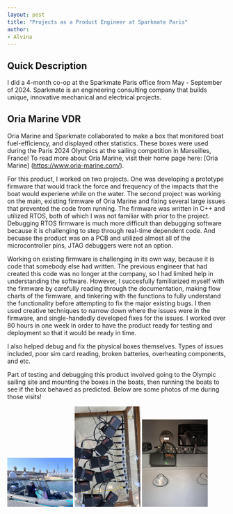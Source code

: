 ```yaml
---
layout: post
title: "Projects as a Product Engineer at Sparkmate Paris"
author:
- Alvina
---
```


## Quick Description
I did a 4-month co-op at the Sparkmate Paris office from May - September of 2024. Sparkmate is an engineering consulting company that builds unique, innovative mechanical and electrical projects. 

## Oria Marine VDR

Oria Marine and Sparkmate collaborated to make a box that monitored boat fuel-efficiency, and displayed other statistics. These boxes were used during the Paris 2024 Olympics at the sailing competition in Marseilles, France! To read more about Oria Marine, visit their home page here: [Oria Marine] (https://www.oria-marine.com/). 

For this product, I worked on two projects. One was developing a prototype firmware that would track the force and frequency of the impacts that the boat would experiene while on the water. The second project was working on the main, existing firmware of Oria Marine and fixing several large issues that prevented the code from running. The firmware was written in C++ and utilized RTOS, both of which I was not familiar with prior to the project. Debugging RTOS firmware is much more difficult than debugging software because it is challenging to step through real-time dependent code. And becuase the product was on a PCB and utilized almost all of the microcontroller pins, JTAG debuggers were not an option. 

Working on existing firmware is challenging in its own way, because it is code that somebody else had written. The previous engineer that had created this code was no longer at the company, so I had limited help in understanding the software. However, I succesfully familiarized myself with the firmware by carefully reading through the documentation, making flow charts of the firmware, and tinkering with the functions to fully understand the functionality before attempting to fix the major existing bugs. I then used creative techniques to narrow down where the issues were in the firmware, and single-handedly developed fixes for the issues. I worked over 80 hours in one week in order to have the product ready for testing and deployment so that it would be ready in time.

I also helped debug and fix the physical boxes themselves. Types of issues included, poor sim card reading, broken batteries, overheating components, and etc. 

Part of testing and debugging this product involved going to the Olympic sailing site and mounting the boxes in the boats, then running the boats to see if the box behaved as predicted. Below are some photos of me during those visits! 

<p>
 <div class="row">
    <img src="/assets/images/olympics_sailing_picture.JPG" style="width:30%">
    <img src="/assets/images/oria_testing.jpg" style="width:30%">
    <img src="/assets/images/oria_mounted.jpg" style="width:30%">
</div> 
</p>

